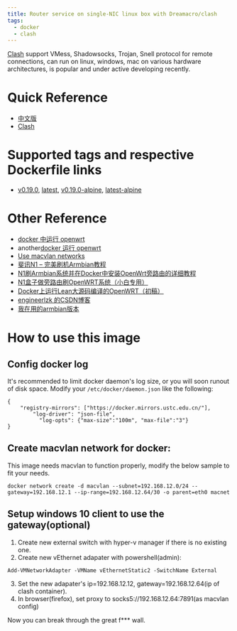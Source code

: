 ```yaml
---
title: Router service on single-NIC linux box with Dreamacro/clash
tags:
  - docker
  - clash
---
```


[Clash](https://github.com/Dreamacro/clash) support VMess, Shadowsocks, Trojan,
Snell protocol for remote connections, can run on linux, windows, mac on various
hardware architectures, is popular and under active developing recently. 

Quick Reference
===============

- [中文版](https://github.com/chen-xin/docker_clash/blob/master/README.cn.md)
- [Clash](https://github.com/Dreamacro/clash)


Supported tags and respective Dockerfile links
===================================================

- [v0.19.0](), [latest](), [v0.19.0-alpine](), [latest-alpine]()

Other Reference
===============

- [docker 中运行 openwrt](https://github.com/lisaac/openwrt-in-docker)
- another[docker 运行 openwrt](https://github.com/luoqeng/OpenWrt-on-Docker)
- [Use macvlan networks](https://docs.docker.com/network/macvlan/)
- [斐讯N1 – 完美刷机Armbian教程](https://yuerblog.cc/2019/10/23/%e6%96%90%e8%ae%afn1-%e5%ae%8c%e7%be%8e%e5%88%b7%e6%9c%baarmbian%e6%95%99%e7%a8%8b/)
- [N1刷Armbian系统并在Docker中安装OpenWrt旁路由的详细教程](https://www.right.com.cn/forum/thread-1347921-1-1.html)
- [N1盒子做旁路由刷OpenWRT系统（小白专用）](https://www.cnblogs.com/neobuddy/p/n1-setup.html)
- [Docker上运行Lean大源码编译的OpenWRT（初稿）](https://openwrt.club/93.html)
- [engineerlzk 的CSDN博客](https://me.csdn.net/engineerlzk)
- [我在用的armbian版本](https://github.com/kuoruan/Build-Armbian/releases/tag/v5.99-20200408)

How to use this image
===============

Config docker log
---------------------

It's recommended to limit docker daemon's log size, or you will soon runout of disk space.
Modify your `/etc/docker/daemon.json` like the following:

```
{
    "registry-mirrors": ["https://docker.mirrors.ustc.edu.cn/"],
        "log-driver": "json-file",
          "log-opts": {"max-size":"100m", "max-file":"3"}
}
```

Create macvlan network for docker:
-----------------------------------

This image needs macvlan to function properly, modify the below sample to fit your needs.

```
docker network create -d macvlan --subnet=192.168.12.0/24 --gateway=192.168.12.1 --ip-range=192.168.12.64/30 -o parent=eth0 macnet
```

Setup windows 10 client to use the gateway(optional)
---------------------------------------------

1. Create new external switch with hyper-v manager if there is no existing one.
2. Create new vEthernet adapater with powershell(admin):
```
Add-VMNetworkAdapter -VMName vEthernetStatic2 -SwitchName External
```
3. Set the new adapater's ip=192.168.12.12, gateway=192.168.12.64(ip of clash container).
4. In browser(firefox), set proxy to socks5://192.168.12.64:7891(as macvlan config)

Now you can break through the great f*** wall.

